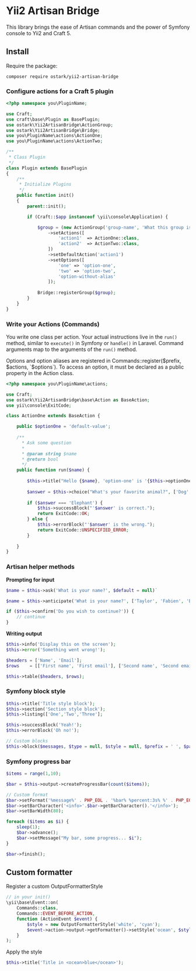 # Yii2 Artisan Bridge

This library brings the ease of Artisan commands and the power of Symfony console to Yii2 and Craft 5.

## Install

Require the package:
```
composer require ostark/yii2-artisan-bridge
```

### Configure actions for a Craft 5 plugin
```php
<?php namespace you\PluginName;

use Craft;
use craft\base\Plugin as BasePlugin;
use ostark\Yii2ArtisanBridge\ActionGroup;
use ostark\Yii2ArtisanBridge\Bridge;
use you\PluginName\actions\ActionOne;
use you\PluginName\actions\ActionTwo;

/**
 * Class Plugin
 */
class Plugin extends BasePlugin
{
    /**
     * Initialize Plugins
     */
    public function init()
    {
        parent::init();

        if (Craft::$app instanceof \yii\console\Application) {

            $group = (new ActionGroup('group-name', 'What this group is about.'))
                ->setActions([
                    'action1'  => ActionOne::class,
                    'action2'  => ActionTwo::class,
                ])
                ->setDefaultAction('action1')
                ->setOptions([
                    'one' => 'option-one',
                    'two' => 'option-two',
                    'option-without-alias'
                ]);
            
            Bridge::registerGroup($group);
        }
    }
}

```

### Write your Actions (Commands)

You write one class per action. Your actual instructions live in the `run()` method, similar to 
`execute()` in Symfony or `handle()` in Laravel. Command arguments map to the arguments of the `run()` method.

Options and option aliases are registered in Commands::register($prefix, $actions, `$options`). To access an option, 
it must be declared as a public property in the Action class. 

```php
<?php namespace you\PluginName\actions;

use Craft;
use ostark\Yii2ArtisanBridge\base\Action as BaseAction;
use yii\console\ExitCode;

class ActionOne extends BaseAction {

    public $optionOne = 'default-value';
    
    /**
      * Ask some question
      *
      * @param string $name
      * @return bool
      */
    public function run($name) {
    
        $this->title("Hello {$name}, 'option-one' is '{$this->optionOne}'");
        
        $answer = $this->choice("What's your favorite animal?", ['Dog','Cat','Elephant']);
        
        if ($answer === 'Elephant') {
            $this->successBlock("'$answer' is correct.");
            return ExitCode::OK;
        } else {
            $this->errorBlock("'$answer' is the wrong.");
            return ExitCode::UNSPECIFIED_ERROR;
        }
    
    }
}   
```

### Artisan helper methods

**Prompting for input**

```php
$name = $this->ask('What is your name?', $default = null)`
```

```php
$name = $this->anticipate('What is your name?', ['Taylor', 'Fabien', 'Brad', 'Brandon']);
```

```php
if ($this->confirm('Do you wish to continue?')) {
    // continue
}
```


**Writing output**

```php
$this->info('Display this on the screen');
$this->error('Something went wrong!');
```

```php
$headers = ['Name', 'Email'];
$rows    = [['First name', 'First email'], ['Second name', 'Second email']];

$this->table($headers, $rows);
```



### Symfony block style

```php
$this->title('Title style block');
$this->section('Section style block');
$this->listing(['One','Two','Three'];

$this->successBlock('Yeah!');
$this->errorBlock('Oh no!');

// Custom blocks
$this->block($messages, $type = null, $style = null, $prefix = ' ', $padding = true, $escape = true);

```


### Symfony progress bar

```php
$items = range(1,10);

$bar = $this->output->createProgressBar(count($items));

// Custom format
$bar->setFormat('%message%' . PHP_EOL . '%bar% %percent:3s% %' . PHP_EOL . 'time:  %elapsed:6s%/%estimated:-6s%' . PHP_EOL.PHP_EOL);
$bar->setBarCharacter('<info>'.$bar->getBarCharacter().'</info>');
$bar->setBarWidth(80);

foreach ($items as $i) {
    sleep(1);
    $bar->advance();
    $bar->setMessage("My bar, some progress... $i");
}

$bar->finish();
```

## Custom formatter

Register a custom OutputFormatterStyle 
```php
// in your init()
\yii\base\Event::on(
    Commands::class,
    Commands::EVENT_BEFORE_ACTION,
    function (ActionEvent $event) {
        $style = new OutputFormatterStyle('white', 'cyan');
        $event->action->output->getFormatter()->setStyle('ocean', $style);
    }
);
```

Apply the style
```php
$this->title('Title in <ocean>blue</ocean>');
```
